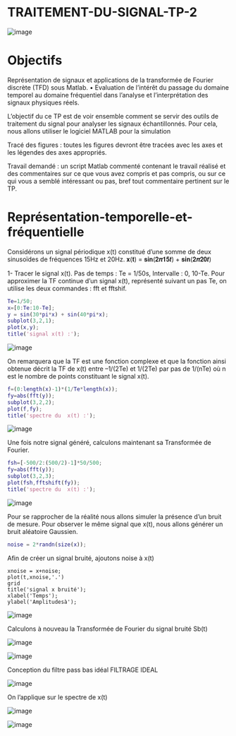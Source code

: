 # TRAITEMENT-DU-SIGNAL-TP-2

![image](https://user-images.githubusercontent.com/90354895/215298104-7c09f5a1-21c1-45b5-9e2c-6c769765087f.png)


# Objectifs
Représentation de signaux et applications de la transformée de Fourier discrète (TFD) sous Matlab. • Evaluation de l’intérêt du passage du domaine temporel au domaine fréquentiel dans l’analyse et l’interprétation des signaux physiques réels.

L’objectif du ce TP est de voir ensemble comment se servir des outils de traitement du signal pour analyser les signaux échantillonnés.
Pour cela, nous allons utiliser le logiciel MATLAB pour la simulation


Tracé des figures : toutes les figures devront être tracées avec les axes et les légendes des axes appropriés.

Travail demandé : un script Matlab commenté contenant le travail réalisé et des commentaires sur ce que vous avez compris et pas compris, ou sur ce qui vous a semblé intéressant ou pas, bref tout commentaire pertinent sur le TP.

# Représentation-temporelle-et-fréquentielle

Considérons un signal périodique x(t) constitué d’une somme de deux sinusoïdes de fréquences 15Hz et 20Hz. 𝐱(𝐭) = 𝐬𝐢𝐧(𝟐𝝅𝟏𝟓𝒕) + 𝐬𝐢𝐧(𝟐𝝅𝟐𝟎𝒕)

1- Tracer le signal x(t). Pas de temps : Te = 1/50s, Intervalle : 0, 10-Te. Pour approximer la TF continue d’un signal x(t), représenté suivant un pas Te, on utilise les deux commandes : fft et fftshif.
 
```matlab
Te=1/50;
x=[0:Te:10-Te];
y = sin(30*pi*x) + sin(40*pi*x);
subplot(3,2,1);
plot(x,y);
title('signal x(t) :'); 
```
  
  
![image](https://user-images.githubusercontent.com/90354895/215297896-1d66ac97-043b-4b73-86b1-5e2ba3a88388.png)

On remarquera que la TF est une fonction complexe et que la fonction ainsi obtenue décrit la TF de x(t) entre –1/(2Te) et 1/(2Te) par pas de 1/(nTe) où n est le nombre de points constituant le signal x(t).

```matlab 
f=(0:length(x)-1)*(1/Te*length(x)); 
fy=abs(fft(y));
subplot(3,2,2); 
plot(f,fy);
title('spectre du  x(t) :'); 
```
![image](https://user-images.githubusercontent.com/90354895/215297956-d4abb705-b3db-42f3-ba87-fb2c17161636.png)

Une fois notre signal généré, calculons maintenant sa Transformée de Fourier. 

```matlab 
fsh=[-500/2:(500/2)-1]*50/500;
fy=abs(fft(y));
subplot(3,2,3);
plot(fsh,fftshift(fy));
title('spectre du  x(t) :');
```
![image](https://user-images.githubusercontent.com/90354895/215297965-d3845a34-c893-4a65-a986-c3dbcc4916e2.png)


Pour se rapprocher de la réalité nous allons simuler la présence d’un bruit de mesure. Pour observer le même signal que x(t), nous allons générer un bruit aléatoire Gaussien.
```matlab
noise = 2*randn(size(x));
```
Afin de créer un signal bruité, ajoutons noise à x(t)

```noise = 2*randn(size(x));
xnoise = x+noise; 
plot(t,xnoise,'.')
grid
title('signal x bruité');
xlabel('Temps');
ylabel('Amplitudesà');
```

![image](https://user-images.githubusercontent.com/90354895/215298052-497c99c9-7dad-41af-8954-0a3c82114c1b.png)

Calculons à nouveau la Transformée de Fourier du signal bruité Sb(t)

![image](https://user-images.githubusercontent.com/90354895/215298065-65588067-671b-4851-812c-ed98c48914b9.png)

![image](https://user-images.githubusercontent.com/90354895/215298067-2db6f56d-38d9-44e3-9f61-2fe237bd3424.png)

Conception du filtre pass bas idéal FILTRAGE IDEAL

![image](https://user-images.githubusercontent.com/90354895/215298068-380b2d8b-6d29-487b-bb64-d493796b7a33.png)

On l’applique sur le spectre de x(t) 

![image](https://user-images.githubusercontent.com/90354895/215298070-a5f6247a-faac-4154-93f3-a6bf0c5bb9b4.png)

![image](https://user-images.githubusercontent.com/90354895/215298074-bcf2ec68-86ad-476e-9307-23b3e8ccd39f.png)



